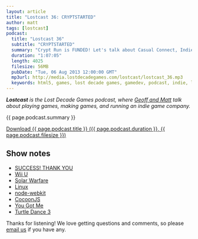 ```yaml
---
layout: article
title: "Lostcast 36: CRYPTSTARTED"
author: matt
tags: [lostcast]
podcast:
  title: "Lostcast 36"
  subtitle: "CRYPTSTARTED"
  summary: "Crypt Run is FUNDED! Let's talk about Casual Connect, Indie Prize, Nintendo Wii U, Linux, and more!"
  duration: "1:07:05"
  length: 4025
  filesize: 56MB
  pubDate: "Tue, 06 Aug 2013 12:00:00 GMT"
  mp3url: http://media.lostdecadegames.com/lostcast/lostcast_36.mp3
  keywords: html5, games, lost decade games, gamedev, podcast, indie, lostcast
---
```

_**Lostcast** is the Lost Decade Games podcast, where [Geoff and Matt](/about/) talk about playing games, making games, and running an indie game company._

{{ page.podcast.summary }}

<a class="download-podcast" href="{{ page.podcast.mp3url }}">
	Download {{ page.podcast.title }} ({{ page.podcast.duration }}, {{ page.podcast.filesize }})
</a>

## Show notes

* [SUCCESS! THANK YOU](http://www.kickstarter.com/projects/richtaur/crypt-run-death-is-just-the-beginning/posts/556272)
* [Wii U](http://www.kickstarter.com/projects/richtaur/crypt-run-death-is-just-the-beginning/posts/559411)
* [Solar Warfare](https://play.google.com/store/apps/details?id=com.tegtap.solarwarfare)
* [Linux](http://www.kickstarter.com/projects/richtaur/crypt-run-death-is-just-the-beginning/posts/559011)
* [node-webkit](https://github.com/rogerwang/node-webkit)
* [CocoonJS](https://www.ludei.com/tech/cocoonjs)
* [You Got Me](http://joshuamorse.bandcamp.com/track/you-got-me)
* [Turtle Dance 3](http://joshuamorse.bandcamp.com/track/turtle-dance-3)

Thanks for listening! We love getting questions and comments, so please [email us](mailto:hello@lostdecadegames.com) if you have any.
